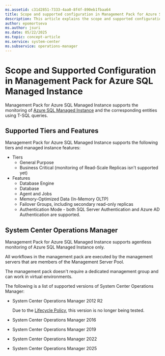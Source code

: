 ```yaml
---
ms.assetid: c31d2851-7333-4aa0-8f4f-890eb1fbaa64
title: Scope and supported configuration in Management Pack for Azure SQL Managed Instance
description: This article explains the scope and supported configuration in Management Pack for Azure SQL Managed Instance
author: epomortseva
ms.author: jsuri
ms.date: 05/22/2025
ms.topic: concept-article
ms.service: system-center
ms.subservice: operations-manager
---
```


# Scope and Supported Configuration in Management Pack for Azure SQL Managed Instance

Management Pack for Azure SQL Managed Instance supports the monitoring of [Azure SQL Managed Instance](/azure/azure-sql/managed-instance/sql-managed-instance-paas-overview) and the corresponding entities using T-SQL queries.

## Supported Tiers and Features

Management Pack for Azure SQL Managed Instance supports the following tiers and managed instance features:

- Tiers
  - General Purpose
  - Business Critical (monitoring of Read-Scale Replicas isn't supported yet)
- Features
  - Database Engine
  - Database
  - Agent and Jobs
  - Memory-Optimized Data (In-Memory OLTP)
  - Failover Groups, including secondary read-only replicas
  - Authentication Mode - both SQL Server Authentication and Azure AD Authentication are supported.

## System Center Operations Manager

Management Pack for Azure SQL Managed Instance supports agentless monitoring of Azure SQL Managed Instance only.

All workflows in the management pack are executed by the management servers that are members of the Management Server Pool.

The management pack doesn't require a dedicated management group and can work in virtual environments.

The following is a list of supported versions of System Center Operations Manager:

- System Center Operations Manager 2012 R2
  
  Due to the [Lifecycle Policy](/lifecycle/products/microsoft-system-center-2012-r2-operations-manager), this version is no longer being tested.
  
- System Center Operations Manager 2016
- System Center Operations Manager 2019
- System Center Operations Manager 2022
- System Center Operations Manager 2025
